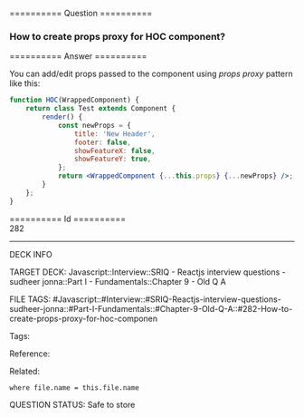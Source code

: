 ========== Question ==========  

### How to create props proxy for HOC component?  

========== Answer ==========  

You can add/edit props passed to the component using _props proxy_ pattern like
this:

```jsx
function HOC(WrappedComponent) {
    return class Test extends Component {
        render() {
            const newProps = {
                title: 'New Header',
                footer: false,
                showFeatureX: false,
                showFeatureY: true,
            };
            return <WrappedComponent {...this.props} {...newProps} />;
        }
    };
}
```

========== Id ==========  
282

---

DECK INFO

TARGET DECK: Javascript::Interview::SRIQ - Reactjs interview questions - sudheer jonna::Part I - Fundamentals::Chapter 9 - Old Q A

FILE TAGS: #Javascript::#Interview::#SRIQ-Reactjs-interview-questions-sudheer-jonna::#Part-I-Fundamentals::#Chapter-9-Old-Q-A::#282-How-to-create-props-proxy-for-hoc-componen

Tags:

Reference:

Related:

```dataview
where file.name = this.file.name
```
QUESTION STATUS: Safe to store
